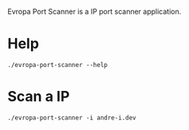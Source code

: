 Evropa Port Scanner is a IP port scanner application.

# Help
```
./evropa-port-scanner --help
```

# Scan a IP
```
./evropa-port-scanner -i andre-i.dev
```
